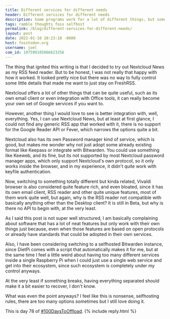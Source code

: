 ```yaml
---
title: Different services for different needs
header: Different services for different needs
description: Some programs work for a lot of different things, but sometimes there is just too much, but where do you mark the difference between feature rich or bloated?
tags: ramble thoughts foss selfhost
permalink: /blog/different-services-for-different-needs/
layout: post
date: 2022-01-10 10:23:18 -0600
host: fosstodon.org
username: joel
com_id: 107599105066623256
---
```


The thing that ignited this writing is that I decided to try out Nextcloud News as my RSS feed reader. But to be honest, I was not really that happy with how it worked. It looked pretty nice but there was no way to fully control some little details that made me want to just stay on FreshRSS.

Nextcloud offers a lot of other things that can be quite useful, such as its own email client or even integration with Office tools, it can really become your own set of Google services if you want to.

However, another thing I would love to see is better integration with, well, everything. Yes, I can use Nextcloud News, but at least at first glance, I could not find any generic RSS app that worked with it, there is no support for the Google Reader API or Fever, which narrows the options quite a bit.

Nextcloud also has its own Password manager kind of service, which is good, but makes me wonder why not just adopt some already existing format like Keepass or integrate with Bitwarden. You could use something like Keeweb, and its fine, but its not supported by most Nextcloud password manager apps, which only support Nextcloud's own protocol, so it only works inside the browser, and in my experience, it didn't quite work with keyfile authentication.

Now, switching to something totally different but kinda related, Vivaldi browser is also considered quite feature rich, and even bloated, since it has its own email client, RSS reader and other quite unique features, most of them work quite well, but again, why is the RSS reader not compatible with basically anything other than the Desktop client? It is still in Beta, but why is there no API to begin with, at the very least.

As I said this post is not super well structured, I am basically complaining about software that has a lot of neat features but only work with their own things just because, even when those features are based on open protocols or already have standards that could be adopted in their own services.

Also, I have been considering switching to a selfhosted Bitwarden instance, since DietPi comes with a script that automatically makes it for me, but at the same time I feel a little weird about having too many different services inside a single Raspberry Pi when I could just use a single web service and get into their ecosystem, since such ecosystem is completely under my control anyways. 

At the very least if something breaks, having everything separated should make it a bit easier to recover, I don't know.

What was even the point anyways? I feel like this is nonsense, selfhosting rules, there are too many options sometimes but I still love doing it.

This is day 78 of [#100DaysToOffload](https://100DaysToOffload.com).
{% include reply.html %}
